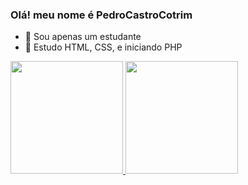 ### Olá! meu nome é PedroCastroCotrim
- 🔭 Sou apenas um estudante
- 🤠 Estudo HTML, CSS, e iniciando PHP

 <div>
  <a href="https://github.com/PedroCastroCotrim">
  <img height="180em" src="https://github-readme-stats.vercel.app/api?username=PedroCastroCotrim&show_icons=true&theme=dracula&include_all_commits=true&count_private=true"/>
  <img height="180em" src="https://github-readme-stats.vercel.app/api/top-langs/?username=PedroCastroCotrim&layout=compact&langs_count=16&theme=dracula"/>
</div>
